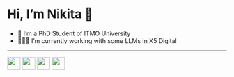 <h1>Hi, I’m Nikita 👋</h1>

- 👀 I’m a PhD Student of ITMO University
- 👨🏻‍💻 I’m currently working with some LLMs in X5 Digital
___

[<img height="30" src="https://img.shields.io/badge/-Telegram-26A5E4?logo=telegram&logoColor=white">](https://t.me/mrCoolTg)
[<img height="30" src="https://img.shields.io/badge/-Habr-65A3BE?logo=habr&logoColor=white">](https://habr.com/ru/users/mrcoolinhabr)
[<img height="30" src="https://img.shields.io/badge/-ResearchGate-00CCBB?logo=researchgate&logoColor=white">](https://www.researchgate.net/profile/Nikita-Kulin)
[<img height="30" src="https://img.shields.io/badge/-ORCID-A6CE39?logo=orcid&logoColor=white">](https://orcid.org/0000-0002-3952-6080)
